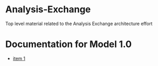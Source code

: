 # Analysis-Exchange
Top level material related to the Analysis Exchange architecture effort

# Documentation for Model 1.0

* [item 1](https://github.com/Analytic-Roundtable/Analysis-Exchange/edit/master/README.md)

